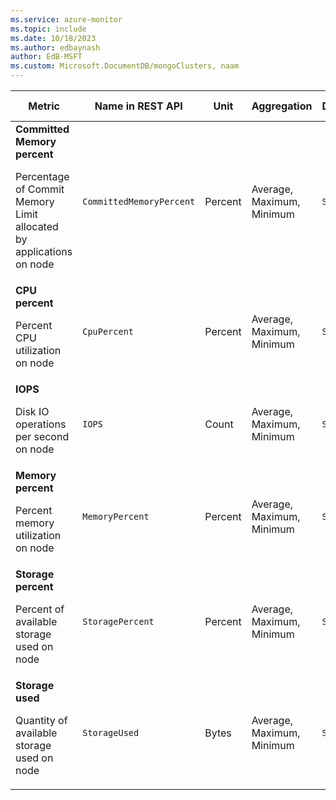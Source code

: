 ```yaml
---
ms.service: azure-monitor
ms.topic: include
ms.date: 10/18/2023
ms.author: edbaynash
author: EdB-MSFT
ms.custom: Microsoft.DocumentDB/mongoClusters, naam
---
```

<!--
NOTE:  This content is automatically generated using API calls to Azure. 
Any edits made on these files will be overwritten in the next run of the script. 
There is no benefit in editing these files directly.  
-->
  
  
|Metric|Name in REST API|Unit|Aggregation|Dimensions|Time Grains|DS Export|
|---|---|---|---|---|---|---|
|**Committed Memory percent**<p><p>Percentage of Commit Memory Limit allocated by applications on node |`CommittedMemoryPercent` |Percent |Average, Maximum, Minimum |`ServerName`|PT1M |No|
|**CPU percent**<p><p>Percent CPU utilization on node |`CpuPercent` |Percent |Average, Maximum, Minimum |`ServerName`|PT1M |No|
|**IOPS**<p><p>Disk IO operations per second on node |`IOPS` |Count |Average, Maximum, Minimum |`ServerName`|PT1M |Yes|
|**Memory percent**<p><p>Percent memory utilization on node |`MemoryPercent` |Percent |Average, Maximum, Minimum |`ServerName`|PT1M |No|
|**Storage percent**<p><p>Percent of available storage used on node |`StoragePercent` |Percent |Average, Maximum, Minimum |`ServerName`|PT1M |No|
|**Storage used**<p><p>Quantity of available storage used on node |`StorageUsed` |Bytes |Average, Maximum, Minimum |`ServerName`|PT1M |No|